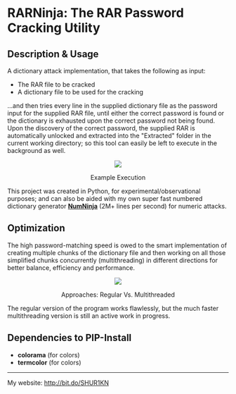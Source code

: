 # RARNinja: The RAR Password Cracking Utility

## Description & Usage
A dictionary attack implementation, that takes the following as input:

- The RAR file to be cracked
- A dictionary file to be used for the cracking

...and then tries every line in the supplied dictionary file as the password input for the supplied RAR file, until either the correct password is found or the dictionary is exhausted upon the correct password not being found. Upon the discovery of the correct password, the supplied RAR is automatically unlocked and extracted into the "Extracted" folder in the current working directory; so this tool can easily be left to execute in the background as well.

<div align="center">
<img src="https://github.com/SHUR1K-N/RARNinja-RAR-Password-Cracking-Utility/blob/master/Images/Example.png" >
<p>Example Execution</p>
</div> 


This project was created in Python, for experimental/observational purposes; and can also be aided with my own super fast numbered dictionary generator [**NumNinja**](https://github.com/SHUR1K-N/NumNinja-Number-Dictionary-Generator)  (2M+ lines per second) for numeric attacks.

## Optimization
The high password-matching speed is owed to the smart implementation of creating multiple chunks of the dictionary file and then working on all those simplified chunks concurrently (multithreading) in different directions for better balance, efficiency and performance.

<div align="center">
<img src="https://github.com/SHUR1K-N/RARNinja-RAR-Password-Cracking-Utility/blob/master/Images/Multithreading%20Presentation.png" >
<p>Approaches: Regular Vs. Multithreaded</p>
</div> 


The regular version of the program works flawlessly, but the much faster multithreading version is still an active work in progress.

## Dependencies to PIP-Install
- **colorama** (for colors)
- **termcolor** (for colors)

------------

My website: http://bit.do/SHUR1KN
